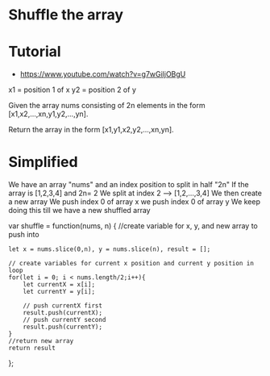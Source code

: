 # Shuffle the array

# Tutorial
- https://www.youtube.com/watch?v=g7wGiljOBgU

x1 = position 1 of x
y2 = position 2 of y

Given the array nums consisting of 2n elements in the form [x1,x2,...,xn,y1,y2,...,yn].

Return the array in the form [x1,y1,x2,y2,...,xn,yn].

# Simplified
We have an array "nums" and an index position to split in half "2n"
If the array is [1,2,3,4] and 2n= 2
We split at index 2 --> [1,2,...,3,4]
We then create a new array 
We push index 0 of array x
we push index 0 of array y
We keep doing this till we have a new shuffled array

var shuffle = function(nums, n) {
    //create variable for x, y, and new array to push into
    
    let x = nums.slice(0,n), y = nums.slice(n), result = [];

    // create variables for current x position and current y position in loop
    for(let i = 0; i < nums.length/2;i++){
        let currentX = x[i];
        let currentY = y[i];
        
        // push currentX first
        result.push(currentX);
        // push currentY second
        result.push(currentY);
    }
    //return new array 
    return result
};